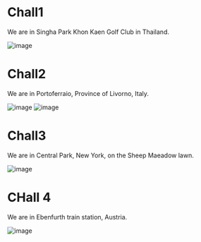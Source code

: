 # Chall1

We are in Singha Park Khon Kaen Golf Club in Thailand.

![image](https://github.com/LazyTitan33/CTF-Writeups/assets/80063008/c2c17820-fbc3-4831-8e77-6cffae308540)

# Chall2

We are in Portoferraio, Province of Livorno, Italy.

![image](https://github.com/LazyTitan33/CTF-Writeups/assets/80063008/07d0d080-6607-4c71-8d2a-810254e74df7)
![image](https://github.com/LazyTitan33/CTF-Writeups/assets/80063008/5bddc0a3-543d-4b1c-933b-f02087d9a92f)

# Chall3

We are in Central Park, New York, on the Sheep Maeadow lawn.

![image](https://github.com/LazyTitan33/CTF-Writeups/assets/80063008/3c91490c-afa3-475e-99ed-74807beac557)

# CHall 4

We are in Ebenfurth train station, Austria.

![image](https://github.com/LazyTitan33/CTF-Writeups/assets/80063008/a09484fe-b5b9-4594-8976-e04238ed9ea8)

